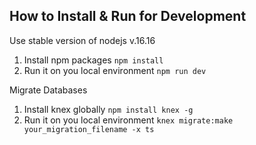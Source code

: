 How to Install & Run for Development
--

Use stable version of nodejs v.16.16

1. Install npm packages
`npm install`
2. Run it on you local environment `npm run dev`


Migrate Databases
1. Install knex globally `npm install knex -g`
2. Run it on you local environment `knex migrate:make your_migration_filename -x ts` 